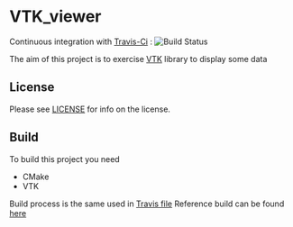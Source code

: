 # VTK_viewer

Continuous integration with [Travis-Ci](https://travis-ci.com/quicky2000/VTK_viewer) : ![Build Status](https://travis-ci.com/quicky2000/VTK_viewer.svg?branch=main)

The aim of this project is to exercise [VTK](https://vtk.org) library to display some data

License
-------
Please see [LICENSE](LICENSE) for info on the license.

Build
-----

To build this project you need
* CMake
* VTK

Build process is the same used in [Travis file](.travis.yml)
Reference build can be found [here](https://travis-ci.com/quicky2000/VTK_viewer)

